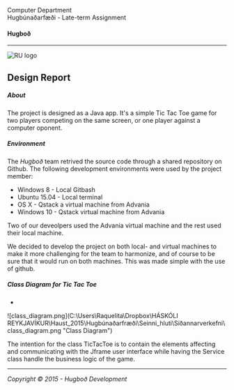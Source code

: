 Computer Department								
Hugbúnaðarfæði -
Late-term Assignment 

#### Hugboð
----

![RU logo](http://www.ru.is/skin/basic9k/i/sitelogo.png)



## Design Report
##### About

The project is designed as a Java app. It's a simple Tic Tac Toe game for two players competing on the same screen, or one player against a computer oponent.

##### Environment
The *Hugboð* team retrived the source code through a shared repository on Github. The following development environments were used by the project member:
- Windows 8 - Local Gitbash
- Ubuntu 15.04 - Local terminal 
- OS X - Qstack a virtual machine from Advania 
- Windows 10 - Qstack virtual machine from Advania

Two of our deveolpers used the Advania virtual machine and the rest used their local machine. 

We decided to develop the project on both local- and virtual machines to make it more challenging for the team to harmonize, and of course to be sure that it would run on both machines. This was made simple with the use of github.

##### Class Diagram for Tic Tac Toe
-

![class_diagram.png](C:\Users\Raquelita\Dropbox\HÁSKÓLI REYKJAVÍKUR\Haust_2015\Hugbúnaðarfræði\Seinni_hluti\Síðannarverkefni\class_diagram.png "Class Diagram")

The intention for the class TicTacToe is to contain the elements affecting and communicating with the Jframe user interface while having the Service class handle the business logic of the game.

---
*Copyright © 2015 - Hugboð Development*
